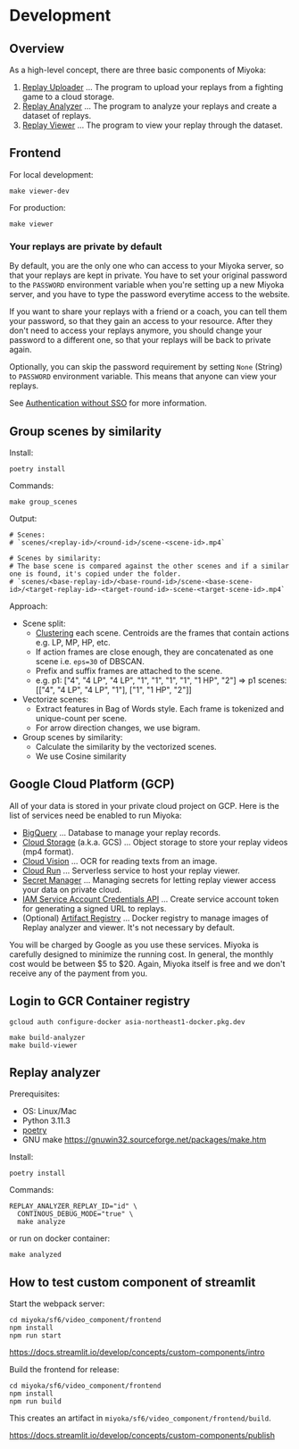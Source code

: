 # Development

## Overview

As a high-level concept, there are three basic components of Miyoka:

1. [Replay Uploader](docs/uploader.md) ... The program to upload your replays from a fighting game to a cloud storage.
1. [Replay Analyzer](docs/analyzer.md) ... The program to analyze your replays and create a dataset of replays. 
1. [Replay Viewer](docs/viewer.md) ... The program to view your replay through the dataset.

## Frontend

For local development:

```
make viewer-dev
```

For production:

```
make viewer
```

### Your replays are private by default

By default, you are the only one who can access to your Miyoka server,
so that your replays are kept in private.
You have to set your original password to the `PASSWORD` environment variable when you're setting up a new Miyoka server,
and you have to type the password everytime access to the website.

If you want to share your replays with a friend or a coach, you can tell them your password, so that they gain an access to your resource.
After they don't need to access your replays anymore, you should change your password to a different one,
so that your replays will be back to private again.

Optionally, you can skip the password requirement by setting `None` (String) to `PASSWORD` environment variable.
This means that anyone can view your replays.

See [Authentication without SSO](https://docs.streamlit.io/knowledge-base/deploy/authentication-without-sso) for more information.

## Group scenes by similarity

Install:

```
poetry install
```

Commands:

```
make group_scenes
```

Output:

```
# Scenes:
# `scenes/<replay-id>/<round-id>/scene-<scene-id>.mp4`

# Scenes by similarity:
# The base scene is compared against the other scenes and if a similar one is found, it's copied under the folder.
# `scenes/<base-replay-id>/<base-round-id>/scene-<base-scene-id>/<target-replay-id>-<target-round-id>-scene-<target-scene-id>.mp4`
```

Approach:

- Scene split:
    - [Clustering](https://scikit-learn.org/stable/modules/clustering.html) each scene. Centroids are the frames that contain actions e.g. LP, MP, HP, etc.
    - If action frames are close enough, they are concatenated as one scene i.e. `eps=30` of DBSCAN. 
    - Prefix and suffix frames are attached to the scene.
    - e.g. p1: ["4", "4 LP", "4 LP", "1", "1", "1", "1", "1 HP", "2"] => p1 scenes: [["4", "4 LP", "4 LP", "1"], ["1", "1 HP", "2"]]
- Vectorize scenes:
    - Extract features in Bag of Words style. Each frame is tokenized and unique-count per scene.
    - For arrow direction changes, we use bigram.
- Group scenes by similarity:
    - Calculate the similarity by the vectorized scenes.
    - We use Cosine similarity 

## Google Cloud Platform (GCP)

All of your data is stored in your private cloud project on GCP.
Here is the list of services need be enabled to run Miyoka:

- [BigQuery](https://cloud.google.com/bigquery?hl=en) ... Database to manage your replay records.
- [Cloud Storage](https://cloud.google.com/storage?hl=en) (a.k.a. GCS) ... Object storage to store your replay videos (mp4 format).
- [Cloud Vision](https://cloud.google.com/vision?hl=en) ... OCR for reading texts from an image.
- [Cloud Run](https://cloud.google.com/run?hl=en) ... Serverless service to host your replay viewer.
- [Secret Manager](https://cloud.google.com/security/products/secret-manager?hl=en) ... Managing secrets for letting replay viewer access your data on private cloud.
- [IAM Service Account Credentials API](https://cloud.google.com/iam/docs/reference/credentials/rest) ... Create service account token for generating a signed URL to replays.
- (Optional) [Artifact Registry](https://cloud.google.com/artifact-registry) ... Docker registry to manage images of Replay analyzer and viewer. It's not necessary by default.

You will be charged by Google as you use these services. Miyoka is carefully designed to minimize the running cost.
In general, the monthly cost would be between $5 to $20. Again, Miyoka itself is free and we don't receive any of the payment from you.

## Login to GCR Container registry

```
gcloud auth configure-docker asia-northeast1-docker.pkg.dev
```

```
make build-analyzer
make build-viewer
```

## Replay analyzer

Prerequisites:

- OS: Linux/Mac
- Python 3.11.3
- [poetry](https://python-poetry.org/docs/#installing-with-pipx)
- GNU make https://gnuwin32.sourceforge.net/packages/make.htm

Install:

```
poetry install
```

Commands:

```
REPLAY_ANALYZER_REPLAY_ID="id" \
  CONTINOUS_DEBUG_MODE="true" \
  make analyze
```

or run on docker container:

```
make analyzed
```

## How to test custom component of streamlit

Start the webpack server:

```
cd miyoka/sf6/video_component/frontend
npm install
npm run start
```

https://docs.streamlit.io/develop/concepts/custom-components/intro

Build the frontend for release:

```
cd miyoka/sf6/video_component/frontend
npm install
npm run build
```

This creates an artifact in `miyoka/sf6/video_component/frontend/build`.

https://docs.streamlit.io/develop/concepts/custom-components/publish

